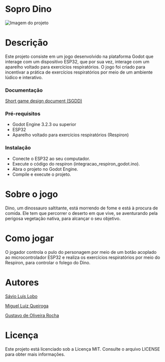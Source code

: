 # Sopro Dino

![ Imagem do projeto](https://github.com/savioluis/Sopro-Dino/blob/main/Documentos/soprodinoimg.png)


# Descrição

Este projeto consiste em um jogo desenvolvido na plataforma Godot que interage com um dispositivo ESP32, que por sua vez, interage com um aparelho voltado para exercícios respiratórios. O jogo foi criado para incentivar a prática de exercícios respiratórios por meio de um ambiente lúdico e interativo.

### Documentação

[Short game design document (SGDD)](https://github.com/savioluis/Sopro-Dino/blob/main/Documentos/SGDD.pdf)

### Pré-requisitos

- Godot Engine 3.2.3 ou superior
- ESP32
- Aparelho voltado para exercícios respiratórios (Respiron)

### Instalação

- Conecte o ESP32 ao seu computador.
- Execute o código do respiron (integracao_respiron_godot.ino).
- Abra o projeto no Godot Engine.
- Compile e execute o projeto.

# Sobre o jogo

Dino, um dinossauro saltitante, está morrendo de fome e está à procura de 
comida. Ele tem que percorrer o deserto em que vive, se aventurando pela perigosa 
vegetação nativa, para alcançar o seu objetivo. 


# Como jogar

O jogador controla o pulo do personagem por meio de um botão acoplado ao microcontrolador ESP32 e realiza os exercícios respiratórios por meio do Respiron, para controlar o folego do Dino.

# Autores

[Sávio Luis Lobo](https://github.com/savioluis)

[Miguel Luiz Queiroga](https://github.com/miguelloq)


[Gustavo de Oliveira Rocha](https://github.com/gustavodolv)

# Licença

Este projeto está licenciado sob a Licença MIT. Consulte o arquivo LICENSE para obter mais informações.
